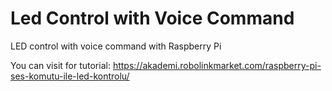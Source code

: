 # Led Control with Voice Command
LED control with voice command with Raspberry Pi

You can visit for tutorial: https://akademi.robolinkmarket.com/raspberry-pi-ses-komutu-ile-led-kontrolu/
